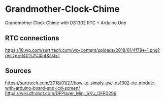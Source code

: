 # Grandmother-Clock-Chime
Grandmother Clock Chime with DS1302 RTC + Arduino Uno 

## RTC connections



https://i0.wp.com/surtrtech.com/wp-content/uploads/2018/01/4f79e-1.png?resize=640%2C454&ssl=1











## Sources
https://surtrtech.com/2018/01/27/how-to-simply-use-ds1302-rtc-module-with-arduino-board-and-lcd-screen/
https://wiki.dfrobot.com/DFPlayer_Mini_SKU_DFR0299
